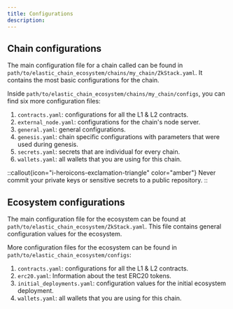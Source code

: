 ```yaml
---
title: Configurations
description:
---
```


## Chain configurations

The main configuration file for a chain called can be found in `path/to/elastic_chain_ecosystem/chains/my_chain/ZkStack.yaml`.
It contains the most basic configurations for the chain.

Inside `path/to/elastic_chain_ecosystem/chains/my_chain/configs`, you can find six more configuration files:

1. `contracts.yaml`: configurations for all the L1 & L2 contracts.
1. `external_node.yaml`: configurations for the chain's node server.
1. `general.yaml`: general configurations.
1. `genesis.yaml`: chain specific configurations with parameters that were used during genesis.
1. `secrets.yaml`: secrets that are individual for every chain.
1. `wallets.yaml`: all wallets that you are using for this chain.

::callout{icon="i-heroicons-exclamation-triangle" color="amber"}
Never commit your private keys or sensitive secrets to a public repository.
::

## Ecosystem configurations

The main configuration file for the ecosystem can be found at `path/to/elastic_chain_ecosystem/ZkStack.yaml`.
This file contains general configuration values for the ecosystem.

More configuration files for the ecosystem can be found in `path/to/elastic_chain_ecosystem/configs`:

1. `contracts.yaml`: configurations for all the L1 & L2 contracts.
1. `erc20.yaml`: Information about the test ERC20 tokens.
1. `initial_deployments.yaml`: configuration values for the initial ecosystem deployment.
1. `wallets.yaml`: all wallets that you are using for this chain.
